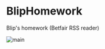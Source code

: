 BlipHomework
============

Blip's homework (Betfair RSS reader)

![main](https://raw.github.com/jpcarreira/BlipHomework/master/Screenshots/Screenshot.png)
